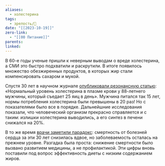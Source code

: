 ```yaml
---
aliases:
  - холестерина
tags:
  - зрелость/🌱
date: "[[2023-10-19]]"
zero-link:
  - "[[00 Питание]]"
parents: 
linked:
---
```

В 60-е годы ученые пришли к неверным выводам о вреде холестерина, а СМИ это быстро подхватили и раскрутили. В итоге появилось множество обезжиренных продуктов, в которых жир стали компенсировать сахаром и мукой.

Спустя 30 лет в научном журнале [опубликовали резонансную статью](https://www.nejm.org/doi/full/10.1056/nejm199103283241306): «Нормальный уровень холестерина в плазме крови у 88-летнего мужчины, который съедает 25 яиц в день». Мужчина питался так 15 лет, нормы потребления холестерина были превышены в 20 раз! Но с показателями было все в порядке. Дальнейшние исследования показали, что человеческий организм прекрасно справляется и с таким: излишки холестерина выводились, а его синтез в печени снижался на 20%.

В то же время [врачи заметили парадокс](https://www.nejm.org/doi/full/10.1056/nejm199809243391309): смертность от болезней сердца за эти 30 лет снизилась вдвое, но заболеваемость осталась на прежнем уровне. Разгадка была проста: снижение смертности было вызвано развитием медицины, а не профилактикой. Эти цифры вновь поставили под вопрос эффективность диеты с низким содержанием жиров.